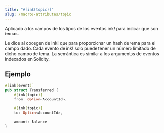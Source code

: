 ```yaml
---
title: "#[ink(topic)]"
slug: /macros-attributes/topic
---
```


Aplicado a los campos de los tipos de los eventos ink! para indicar que son temas.

Le dice al codegen de ink! que para proporcionar un hash de tema para el campo dado. Cada evento de ink! solo puede tener un número 
limitado de dicho campo de tema. La semántica es similar a los argumentos de eventos indexados en Solidity.


## Ejemplo

```rust
#[ink(event)]
pub struct Transferred {
    #[ink(topic)]
    from: Option<AccountId>,

    #[ink(topic)]
    to: Option<AccountId>,

    amount: Balance
}
```
